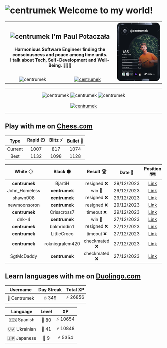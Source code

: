 <h1>
  <img
    src="https://emojis.slackmojis.com/emojis/images/1531849430/4246/blob-sunglasses.gif"
    width="30"
    alt="centrumek"
  />
  Welcome to my world!
</h1>

<table>
  <tbody>
    <tr>
      <td align="center" width="70%" colspan="2">
        <h2>
          <img
            src="https://raw.githubusercontent.com/MartinHeinz/MartinHeinz/master/wave.gif"
            width="30px"
            alt="centrumek"
          />
          I'm Paul Potaczała
        </h2>
        <h4>
          Harmonious Software Engineer finding the consciousness and peace among time units.
          <br/>
          I talk about Tech, Self-Development and Well-Being. 🌿🧘🚀
        </h4>
      </td>
      <td width="30%" rowspan="2">
        <a href="https://app.daily.dev/centrumek">
          <img
            src="./devcard.svg"
            alt="centrumek"
          />
        </a>
      </td>
    </tr>
    <tr align="center">
      <td>
        <img
          src="https://komarev.com/ghpvc/?username=centrumek&label=visitors&color=0e75b6&style=flat"
          alt="centrumek"
        >
      </td>
      <td>
        <a href="https://stackoverflow.com/users/14496012/centrumek">
          <img
            src="https://stackoverflow.com/users/flair/14496012.png?theme=dark"
            alt="centrumek"
          >
        </a>
      </td>
    </tr>
  </tbody>
</table>

---
<div align="center">
  <img 
    src="https://github-readme-stats.vercel.app/api?username=centrumek&show_icons=true&count_private=true&theme=dark&hide_border=true&hide=issues,contribs&bg_color=00000000"
    alt="centrumek"
  />
  <img
    src="https://github-readme-stats.vercel.app/api/top-langs/?username=centrumek&layout=compact&hide_border=true&theme=dark&bg_color=00000000&langs_count=6&exclude_repo=air-statistic-app"
    alt="centrumek"
  />
  <img 
    src="https://github-readme-streak-stats.herokuapp.com?user=centrumek&theme=dark&hide_border=true&background=FFFFFF00"
    alt="centrumek"
  />
  <br/>
  <br/>
  <a href="https://www.buymeacoffee.com/centrumek">
    <img
      src="https://cdn.buymeacoffee.com/buttons/v2/default-orange.png"
      height="50"
      width="210"
      alt="centrumek"
    />
  </a>
</div>

---

## Play with me on [Chess.com](https://www.chess.com/member/centrumek)

<div align="center">
<!--START_SECTION:chessStats-->
<!-- Automatically generated with https://github.com/Balastrong/chess-stats-action -->

| Type | Rapid ⏲️ | Blitz ⚡ | Bullet 🔫 |
|:---:|:---:|:---:|:---:|
| Current | 1007 | 817 | 1074 |
| Best | 1132 | 1098 | 1128 |

| White ⚪ | Black ⚫ | Result 🏆 | Date 📅 | Position 🗺️ | Type 🕕 |
|:---:|:---:|:---:|:---:|:---:|:---:|
| **centrumek** | BjartiH | resigned ❌ | 29/12/2023 | <a href="http://www.ee.unb.ca/cgi-bin/tervo/fen.pl?select=r5k1/2K2pp1/8/8/7R/2q4p/8/3r4 w - -">Link</a> | Blitz |
| John_Homeless | **centrumek** | win 🥇 | 29/12/2023 | <a href="http://www.ee.unb.ca/cgi-bin/tervo/fen.pl?select=8/1k6/1p1p4/p2P4/P4p2/1P2q1pP/6P1/3r1K2 w - -">Link</a> | Blitz |
| shawn008 | **centrumek** | resigned ❌ | 29/12/2023 | <a href="http://www.ee.unb.ca/cgi-bin/tervo/fen.pl?select=7r/p1R4p/4kp2/6b1/2P1P3/P7/1BP2PPP/1K5R b - -">Link</a> | Blitz |
| newmoonsoron | **centrumek** | resigned ❌ | 29/12/2023 | <a href="http://www.ee.unb.ca/cgi-bin/tervo/fen.pl?select=r1b2b2/pp1k1Np1/2p4p/1B1n1Q2/8/2PP4/PP3PPP/RNB1K2R b KQ -">Link</a> | Blitz |
| **centrumek** | Crisscross7 | timeout ❌ | 29/12/2023 | <a href="http://www.ee.unb.ca/cgi-bin/tervo/fen.pl?select=8/p3k2p/1p4p1/2pp2P1/2P4P/1P6/PK6/4q3 w - -">Link</a> | Blitz |
| dnk-4 | **centrumek** | win 🥇 | 27/12/2023 | <a href="http://www.ee.unb.ca/cgi-bin/tervo/fen.pl?select=7r/8/3pk2p/2p5/Bp1p1nP1/4b2K/P5R1/8 w - -">Link</a> | Blitz |
| **centrumek** | bakhriddin1 | resigned ❌ | 27/12/2023 | <a href="http://www.ee.unb.ca/cgi-bin/tervo/fen.pl?select=r7/pb1p1B2/1pk2bp1/2p1r2p/4N3/4K3/PP5P/8 w - -">Link</a> | Blitz |
| **centrumek** | LittleCroco | timeout ❌ | 27/12/2023 | <a href="http://www.ee.unb.ca/cgi-bin/tervo/fen.pl?select=8/8/P7/2b2pk1/5p1p/3R4/6K1/8 w - -">Link</a> | Blitz |
| **centrumek** | rokniegralem420 | checkmated ❌ | 27/12/2023 | <a href="http://www.ee.unb.ca/cgi-bin/tervo/fen.pl?select=6k1/pp4pp/8/3p4/1P6/B6n/P1r3qK/8 w - -">Link</a> | Blitz |
| SgtMcDaddy | **centrumek** | checkmated ❌ | 27/12/2023 | <a href="http://www.ee.unb.ca/cgi-bin/tervo/fen.pl?select=3q3r/4kQ1p/3p3b/1p2pRp1/p3P1P1/3P3P/PPP5/6K1 b - -">Link</a> | Blitz |

<!--END_SECTION:chessStats-->
</div>

## Learn languages with me on [Duolingo.com](https://www.duolingo.com/profile/Centrumek)

<div align="center">
<!--START_SECTION:duolingoStats-->
<!-- Automatically generated with https://github.com/centrumek/duolingo-readme-stats-->

| Username | Day Streak | Total XP |
|:---:|:---:|:---:|
| 👤 Centrumek | 🔥 349 | ⚡ 26856 |

| Language | Level | XP |
|:---:|:---:|:---:|
| 🇪🇸 Spanish | 👑 80 | ⚡ 10654 |
| 🇺🇦 Ukrainian | 👑 41 | ⚡ 10848 |
| 🇯🇵 Japanese | 👑 9 | ⚡ 5354 |

<!--END_SECTION:duolingoStats-->
</div>
<!--
**centrumek/centrumek** is a ✨ _special_ ✨ repository because its `README.md` (this file) appears on your GitHub profile.

Here are some ideas to get you started:

- 🔭 I’m currently working on ...
- 🌱 I’m currently learning ...
- 👯 I’m looking to collaborate on ...
- 🤔 I’m looking for help with ...
- 💬 Ask me about ...
- 📫 How to reach me: ...
- 😄 Pronouns: ...
- ⚡ Fun fact: ...
-->
